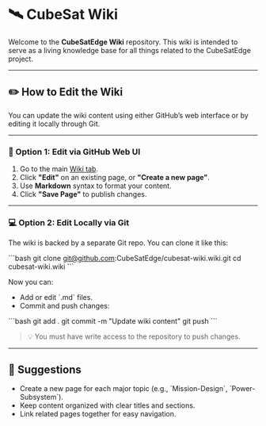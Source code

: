 # 🛰️ CubeSat Wiki

Welcome to the **CubeSatEdge Wiki** repository. This wiki is intended to serve as a living knowledge base for all things related to the CubeSatEdge project.

---

## ✏️ How to Edit the Wiki

You can update the wiki content using either GitHub’s web interface or by editing it locally through Git.

---

### 🔗 Option 1: Edit via GitHub Web UI

1. Go to the main [Wiki tab](https://github.com/CubeSatEdge/cubesat-wiki/wiki).
2. Click **"Edit"** on an existing page, or **"Create a new page"**.
3. Use **Markdown** syntax to format your content.
4. Click **"Save Page"** to publish changes.

---

### 💻 Option 2: Edit Locally via Git

The wiki is backed by a separate Git repo. You can clone it like this:

\`\`\`bash
git clone git@github.com:CubeSatEdge/cubesat-wiki.wiki.git
cd cubesat-wiki.wiki
\`\`\`

Now you can:
- Add or edit \`.md\` files.
- Commit and push changes:

\`\`\`bash
git add .
git commit -m "Update wiki content"
git push
\`\`\`

> 💡 You must have write access to the repository to push changes.

---
## 📄 Suggestions

- Create a new page for each major topic (e.g., \`Mission-Design\`, \`Power-Subsystem\`).
- Keep content organized with clear titles and sections.
- Link related pages together for easy navigation.
